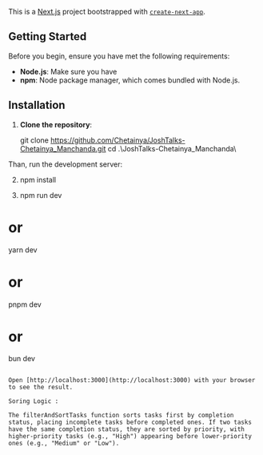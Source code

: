 This is a [Next.js](https://nextjs.org/) project bootstrapped with [`create-next-app`](https://github.com/vercel/next.js/tree/canary/packages/create-next-app).

## Getting Started

Before you begin, ensure you have met the following requirements:

- **Node.js**: Make sure you have 
- **npm**: Node package manager, which comes bundled with Node.js.

## Installation

1. **Clone the repository**:

   
   git clone https://github.com/Chetainya/JoshTalks-Chetainya_Manchanda.git
    cd .\JoshTalks-Chetainya_Manchanda\






Than, run the development server:

2. npm install

3. npm run dev
# or
yarn dev
# or
pnpm dev
# or
bun dev
```

Open [http://localhost:3000](http://localhost:3000) with your browser to see the result.

Soring Logic : 

The filterAndSortTasks function sorts tasks first by completion status, placing incomplete tasks before completed ones. If two tasks have the same completion status, they are sorted by priority, with higher-priority tasks (e.g., "High") appearing before lower-priority ones (e.g., "Medium" or "Low").


